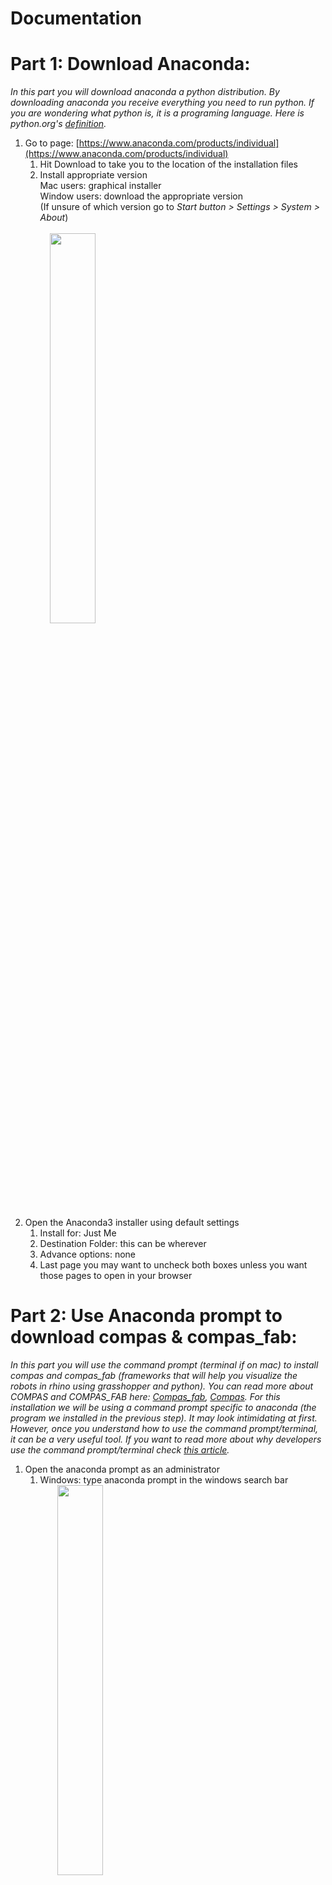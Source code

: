 # Documentation
# **Part 1: Download Anaconda:**

_In this part you will download anaconda a python distribution. By downloading anaconda you receive everything you need to run python. If you are wondering what python is, it is a programing language. Here is python.org&#39;s_ [_definition_](https://www.python.org/doc/essays/blurb/)_._

1) Go to page: [https://www.anaconda.com/products/individual](https://www.anaconda.com/products/individual)
    1) Hit Download to take you to the location of the installation files 
    2. Install appropriate version<br/>
Mac users: graphical installer<br/>
       Window users: download the appropriate version  
      (If unsure of which version go to _Start button > Settings > System > About_)<br/> <br/>
       &nbsp; &nbsp; <img src="screenGIFs/windows%20version.gif" width="40%"><br/> 

2. Open the Anaconda3 installer using default settings 
    1. Install for: Just Me 
    2. Destination Folder: this can be wherever 
    3. Advance options: none 
    4. Last page you may want to uncheck both boxes unless you want those pages to open in your browser 

# **Part 2: Use Anaconda prompt to download compas &amp; compas\_fab:**

_In this part you will use the command prompt (terminal if on mac) to install compas and compas\_fab (frameworks that will help you visualize the robots in rhino using grasshopper and python). You can read more about COMPAS and COMPAS\_FAB here:_ [_Compas\_fab_](https://gramaziokohler.github.io/compas_fab/latest/overview.html)_,_ [_Compas_](https://compas.dev/compas/index.html)_. For this installation we will be using a command prompt specific to anaconda (the program we installed in the previous step). It may look intimidating at first. However, once you understand how to use the command prompt/terminal, it can be a very useful tool. If you want to read more about why developers use the command prompt/terminal check_ _[this article](https://www.digitalcitizen.life/what-is-cmd)._

1. Open the anaconda prompt as an administrator
    1. Windows: type anaconda prompt in the windows search bar <br/>
     &nbsp; &nbsp; &nbsp; &nbsp;<img src="screenshots/commandPrompt.png" width="40%"> <br/>
    2. Mac: Open Launchpad, then click the terminal icon. <br/>
     &nbsp; &nbsp; &nbsp; &nbsp;<img src="screenshots/terminal.png" width="40%"> <br/>
2. Now we will use the prompt to install compas and compas\_fab. In the anaconda prompt/terminal type in each of these lines found below (hitting enter after each line). You can optionally copy and paste **all** of the lines. Either use (_crtl v / cmd v_) depending on your computer. If that does not work try right clicking.

```console
conda config --add channels conda-forge
conda remove --name your_env_name --all
conda create -n your_env_name python=3.6 compas compas_fab --yes
conda activate your_env_name
python -m compas_rhino.install
python -m compas_fab.rhino.install -v 6.0
```
For the last two steps you will need to allow the anaconda prompt/terminal to make changes to local rhino files. So make sure you are logged in as an administrator.

<img src="screenGIFs/download compas and compas_fab.gif" width="60%">

_Explained below is what each line is does:_

```console 
(base) conda config --add channels conda-forge 
```
Adds the package conda-forge: _[https://conda-forge.org/#about](https://conda-forge.org/#about)_ <br/> <br/> 
```console 
(base) conda remove --name your\_env\_name --all 
``` 
Removes any environment with that name in preparation to create new one with updated version of python compas and compas\_fab <br/>  <br/>
 ```console 
 (base) conda create -n your\_env\_name python=3.6 compas compas\_fab --yes 
 ``` 
Creates a new python environment and installs compas and compas\_fab <br/>  <br/>
 ```console 
 (base) conda activate your\_env\_name
 ``` 
Actives the environment created in the previous step  <br/><br/> 
   ```console 
   (your\_env\_name) python -m compas\_rhino.install 
   (your\_env\_name) python -m compas\_fab.rhino.install -v 6.0 
   ```
Installs compas and compas_fab for rhino <br/><br/> 
* * *
3. Finally check to make sure that the installation worked by typing/copying and pasting the following code: <br/>

```console
python
import compas_fab
compas_fab.__version__
```
You should see:
```console
'0.11.0';
```
<img src="screenshots/versionCompas.png" width="100%">

_In this step we are starting a python file, adding the package compas\_fab (which we installed in the previous step) and requesting the package&#39;s version. You should have installed the most current package. So a version of 0.11.0 or newer should be printed on the screen._ <br/><br/> 

    
# **Part 3: Downloading github &amp; files needed to run robots from grasshopper**

_In this part you will download github desktop. You will use this to get some repositories from the web that will help you work with the robots in grasshopper. We are using github desktop to retrieve these files because we want to clone them instead of downloading them. Cloning is similar to downloading but has the option to update the files if they are changed by the creator._ ![](RackMultipart20200820-4-13h5aym_html_b5ed5bc59b1b939f.png)

1. Download &amp; setup GitHub for desktop: [https://desktop.github.com](https://desktop.github.com/)
    1. The proper type of GitHub should appear (i.e. mac, windows x64, etc.) however if it does not just download the appropriate version for your computer.
    2. Click installer for Windows and double click the downloaded zip folder for Mac to install.
    3. Open GitHub desktop.
    4. If you have an account sign in. If not it is recommended that you make one.
2. Go to documents and find the GitHub folder
    1. This is where the repositories at default will be saved
    2. If you want you can create a subfolder for the repositories from this class (see part 3. v.)
3) Now we will clone two repositories that will allow us to us grasshopper and python to communicate to the robots _(To clone each repository it is going to be the same process except for the step iii.)_
    1) to file and select clone repository
    2) In the new window select the URL option
    3) Under repository URL type <br/>
        First time: [https://github.com/augmentedfabricationlab/ur\_online\_control.git](https://github.com/augmentedfabricationlab/ur_online_control.git) <br/> _These files will help you connect to the robots_ <br/>
        Second time: [https://github.com/augmentedfabricationlab/assembly\_information\_model](https://github.com/augmentedfabricationlab/assembly_information_model) <br/> _These files will help with creating the robot inside rhino_
    4) Make sure that the local path is correct. Depending on which repository you are downloading it should look something like "C:\Users\name\Documents\GitHub\*ur_online_control*" (or assembly\_information\_model)_ in Windows and \Users\name\Documents\GitHub\_assembly\_information\_model_ in Mac
    5) _(Optional)_ If you created a subfolder change path to "...\Documents\GitHub\_name of your subfolder_\_ur\_online\_control (assembly\_information\_model)"



4. If these repositories need to be updated you can simply do it with GitHub desktop.
     1. First hit the down arrow beside the current repository and navigate to one of the two we cloned in the steps above.
     2. GitHub will automatically check to see if the files have been updated. If for some reason it does not, simply click Fetch origin.
     3. If there is an update, you see a blue box that says pull origin. Click that box and GitHub will update your files so that they match the creator&#39;s. This is why cloning is super useful!

    
# **Part 4: Adding these files to rhino**

_In part 2 when we downloaded compas and compas\_fab we had to add them to rhino. We now need to do that for the repositories we cloned as currently rhino cannot access them._ ![](RackMultipart20200820-4-13h5aym_html_b91fa64935dfff8b.png)

1. Open a new Rhino file
2. Type editpythonscript into the command line ![](RackMultipart20200820-4-13h5aym_html_822c8d78f68079ae.png)
  1. This will open the python\_editor.
3. Go to tools → options
4. Add each src file from each of the two repositories installed

  1. To do so hit add to search path (circled in red in photo)
  2. Navigate through your folders to find one of the two repositories.
  3. Click on the repositories folder. Find and select the src folder and hit okay
  4. This should look like \Users\name\Documents\GitHub\ur\_online\_control\srcor \Users\name\Documents\GitHub\assembly\_information\_mode\src
  5. Then using the up arrow bring that path to the top of the list
  6. Repeat with the second repository

![](RackMultipart20200820-4-13h5aym_html_9f070b4a366df3ba.gif)

1. Finally save the rhino file wherever you want. This makes it so that Rhino remembers the paths.
2. Done!
